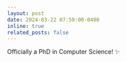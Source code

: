 ```yaml
---
layout: post
date: 2024-03-22 07:59:00-0400
inline: true
related_posts: false
---
```


Officially a PhD in Computer Science! :sparkles:
